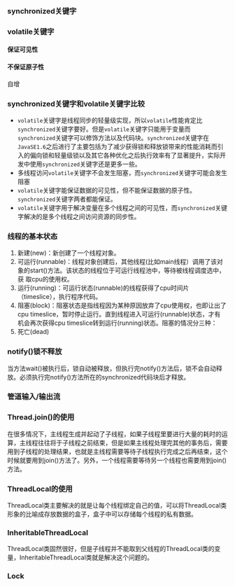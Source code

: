 ### synchronized关键字
### volatile关键字
#### 保证可见性
#### 不保证原子性
自增
### synchronized关键字和volatile关键字比较
- `volatile`关键字是线程同步的轻量级实现，所以`volatile`性能肯定比`synchronized`关键字要好。但是`volatile`关键字只能用于变量而`synchronized`关键字可以修饰方法以及代码块。`synchronized`关键字在`JavaSE1.6`之后进行了主要包括为了减少获得锁和释放锁带来的性能消耗而引入的偏向锁和轻量级锁以及其它各种优化之后执行效率有了显著提升，实际开发中使用`synchronized`关键字还是更多一些。
- 多线程访问`volatile`关键字不会发生阻塞，而`synchronized`关键字可能会发生阻塞
- `volatile`关键字能保证数据的可见性，但不能保证数据的原子性。`synchronized`关键字两者都能保证。
- `volatile`关键字用于解决变量在多个线程之间的可见性，而`synchronized`关键字解决的是多个线程之间访问资源的同步性。

### 线程的基本状态

1. 新建(new)：新创建了一个线程对象。 
2. 可运行(runnable)：线程对象创建后，其他线程(比如main线程）调用了该对象的start()方法。该状态的线程位于可运行线程池中，等待被线程调度选中，获 取cpu的使用权。 
3. 运行(running)：可运行状态(runnable)的线程获得了cpu时间片（timeslice），执行程序代码。 
4. 阻塞(block)：阻塞状态是指线程因为某种原因放弃了cpu使用权，也即让出了cpu timeslice，暂时停止运行。直到线程进入可运行(runnable)状态，才有 机会再次获得cpu timeslice转到运行(running)状态。阻塞的情况分三种：
5. 死亡(dead)

### notify()锁不释放

当方法wait()被执行后，锁自动被释放，但执行完notify()方法后，锁不会自动释放。必须执行完notify()方法所在的synchronized代码块后才释放。

### 管道输入/输出流

### Thread.join()的使用
在很多情况下，主线程生成并起动了子线程，如果子线程里要进行大量的耗时的运算，主线程往往将于子线程之前结束，但是如果主线程处理完其他的事务后，需要用到子线程的处理结果，也就是主线程需要等待子线程执行完成之后再结束，这个时候就要用到join()方法了。另外，一个线程需要等待另一个线程也需要用到join()方法。

### ThreadLocal的使用
ThreadLocal类主要解决的就是让每个线程绑定自己的值，可以将ThreadLocal类形象的比喻成存放数据的盒子，盒子中可以存储每个线程的私有数据。


### InheritableThreadLocal
ThreadLocal类固然很好，但是子线程并不能取到父线程的ThreadLocal类的变量，InheritableThreadLocal类就是解决这个问题的。

### Lock